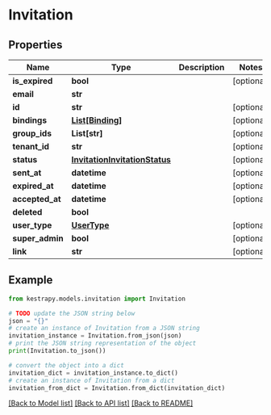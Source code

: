 # Invitation


## Properties

Name | Type | Description | Notes
------------ | ------------- | ------------- | -------------
**is_expired** | **bool** |  | [optional] 
**email** | **str** |  | 
**id** | **str** |  | [optional] 
**bindings** | [**List[Binding]**](Binding.md) |  | [optional] 
**group_ids** | **List[str]** |  | [optional] 
**tenant_id** | **str** |  | [optional] 
**status** | [**InvitationInvitationStatus**](InvitationInvitationStatus.md) |  | [optional] 
**sent_at** | **datetime** |  | [optional] 
**expired_at** | **datetime** |  | [optional] 
**accepted_at** | **datetime** |  | [optional] 
**deleted** | **bool** |  | 
**user_type** | [**UserType**](UserType.md) |  | [optional] 
**super_admin** | **bool** |  | [optional] 
**link** | **str** |  | [optional] 

## Example

```python
from kestrapy.models.invitation import Invitation

# TODO update the JSON string below
json = "{}"
# create an instance of Invitation from a JSON string
invitation_instance = Invitation.from_json(json)
# print the JSON string representation of the object
print(Invitation.to_json())

# convert the object into a dict
invitation_dict = invitation_instance.to_dict()
# create an instance of Invitation from a dict
invitation_from_dict = Invitation.from_dict(invitation_dict)
```
[[Back to Model list]](../README.md#documentation-for-models) [[Back to API list]](../README.md#documentation-for-api-endpoints) [[Back to README]](../README.md)


